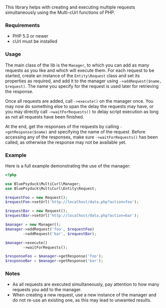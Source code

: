 This library helps with creating and executing multiple requests simultaneously using the Multi-cUrl functions of PHP.

### Requirements

* PHP 5.3 or newer
* cUrl must be installed

### Usage

The main class of the lib is the `Manager`, to which you can add as many requests as you like and which will execute 
them. For each request to be started, create an instance of the `Entity\Request` class and set its properties as 
required, and add it to the manager using `->addRequest($name, $request)`. The name you specify for the request is used 
later for retrieving the response.

Once all requests are added, call `->execute()` on the manager once. You may now do something else to span the delay 
the requests may have, or you may directly call `->waitForRequests()` to delay script execution as long as not all
requests have been finished.

At the end, get the responses of the requests by calling `->getResponse($name)` and specifying the name of the request.
Before accessing any of the responses, make sure `->waitForRequests()` has been called, as otherwise the response may
not be available yet.

### Example

Here is a full example demonstrating the use of the manager:

```php
<?php

use BluePsyduck\MultiCurl\Manager;
use BluePsyduck\MultiCurl\Entity\Request;

$requestFoo = new Request();
$requestFoo->setUrl('http://localhost/data.php?action=foo');

$requestBar = new Request();
$requestBar->setUrl('http://localhost/data.php?action=bar');

$manager = new Manager();
$manager->addRequest('foo', $requestFoo)
        ->addRequest('bar', $requestBar);

$manager->execute()
        ->waitForRequests();

$responseFoo = $manager->getResponse('foo');
$responseBar = $manager->getResponse('bar');
```

### Notes

* As all requests are executed simultaneously, pay attention to how many requests you add to the manager. 
* When creating a new request, use a new instance of the manager and do not re-use an existing one, as this may lead
  to unwanted results.